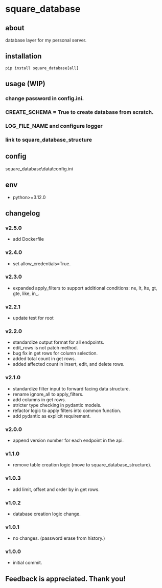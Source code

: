 # square_database

## about

database layer for my personal server.

## installation

```shell
pip install square_database[all]
```

## usage (WIP)

### change password in config.ini.

### CREATE_SCHEMA = True to create database from scratch.

### LOG_FILE_NAME and configure logger

### link to square_database_structure

## config

square_database\data\config.ini

## env

- python>=3.12.0

## changelog

### v2.5.0

- add Dockerfile

### v2.4.0

- set allow_credentials=True.

### v2.3.0

- expanded apply_filters to support additional conditions: ne, lt, lte, gt, gte, like, in_.

### v2.2.1

- update test for root

### v2.2.0

- standardize output format for all endpoints.
- edit_rows is not patch method.
- bug fix in get rows for column selection.
- added total count in get rows.
- added affected count in insert, edit, and delete rows.

### v2.1.0

- standardize filter input to forward facing data structure.
- rename ignore_all to apply_filters.
- add columns in get rows.
- stricter type checking in pydantic models.
- refactor logic to apply filters into common function.
- add pydantic as explicit requirement.

### v2.0.0

- append version number for each endpoint in the api.

### v1.1.0

- remove table creation logic (move to square_database_structure).

### v1.0.3

- add limit, offset and order by in get rows.

### v1.0.2

- database creation logic change.

### v1.0.1

- no changes. (password erase from history.)

### v1.0.0

- initial commit.

## Feedback is appreciated. Thank you!
